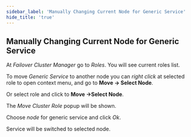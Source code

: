 ```yaml
---
sidebar_label: 'Manually Changing Current Node for Generic Service'
hide_title: 'true'
---
```


## Manually Changing Current Node for Generic Service

At *Failover Cluster Manager* go to *Roles*. You will see current roles list.

To move *Generic Service* to another node you can *right click* at selected role to open context menu, and go to **Move -> Select Node**.

Or select role and click to **Move ->Select Node**.

The *Move Cluster Role* popup will be shown.

Choose *node* for generic service and click *Ok*.

Service will be switched to selected node.